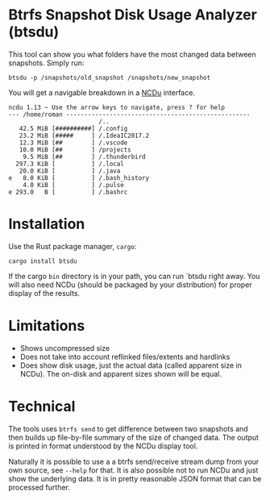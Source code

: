 # Btrfs Snapshot Disk Usage Analyzer (btsdu)

This tool can show you what folders have the most changed data between
snapshots. Simply run:

    btsdu -p /snapshots/old_snapshot /snapshots/new_snapshot

You will get a navigable breakdown in a [NCDu](https://dev.yorhel.nl/ncdu)
interface.

```
ncdu 1.13 ~ Use the arrow keys to navigate, press ? for help
--- /home/roman ---------------------------------------------------
                         /..
   42.5 MiB [##########] /.config
   23.2 MiB [#####     ] /.IdeaIC2017.2
   12.3 MiB [##        ] /.vscode
   10.0 MiB [##        ] /projects
    9.5 MiB [##        ] /.thunderbird
  297.3 KiB [          ] /.local
   20.0 KiB [          ] /.java
e   8.0 KiB [          ] /.bash_history
    4.0 KiB [          ] /.pulse
e 293.0   B [          ] /.bashrc
```

# Installation
Use the Rust package manager, `cargo`:

    cargo install btsdu

If the cargo `bin` directory is in your path, you can run `btsdu right away. You
will also need NCDu (should be packaged by your distribution) for proper display
of the results.

# Limitations

 - Shows uncompressed size
 - Does not take into account reflinked files/extents and hardlinks
 - Does show disk usage, just the actual data (called apparent size in NCDu).
   The on-disk and apparent sizes shown will be equal.

# Technical

The tools uses `btrfs send` to get difference between two snapshots and then
builds up file-by-file summary of the size of changed data. The output is
printed in format understood by the NCDu display tool.

Naturally it is possible to use a a btrfs send/receive stream dump from your own
source, see `--help` for that. It is also possible not to run NCDu and just show
the underlying data. It is in pretty reasonable JSON format that can be
processed further.
